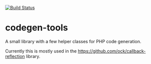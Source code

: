 [![Build Status](https://secure.travis-ci.org/ock/codegen-tools.png)](https://travis-ci.org/ock/codegen-tools)

# codegen-tools

A small library with a few helper classes for PHP code generation.

Currently this is mostly used in the https://github.com/ock/callback-reflection library.
